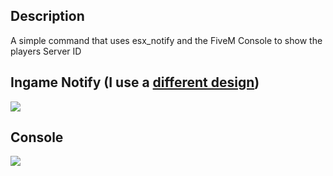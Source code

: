 ## Description
A simple command that uses esx_notify and the FiveM Console to show the players Server ID

## Ingame Notify (I use a [different design](https://forum.cfx.re/t/free-esx-notify-redesign-for-4k-displays/5167103))
<img src="https://r2.fivemanage.com/pub/s7ba6r7n3qt0.png"  align="center" />

## Console
<img src="https://r2.fivemanage.com/pub/83wjb3k6eyp9.png"  align="center" />
